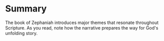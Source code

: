 # Summary

The book of Zephaniah introduces major themes that resonate throughout Scripture. As you read, note how the narrative prepares the way for God's unfolding story.

